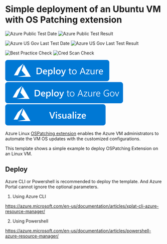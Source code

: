 # Simple deployment of an Ubuntu VM with OS Patching extension

![Azure Public Test Date](https://azurequickstartsservice.blob.core.windows.net/badges/201-ospatching-extension-on-ubuntu/PublicLastTestDate.svg)
![Azure Public Test Result](https://azurequickstartsservice.blob.core.windows.net/badges/201-ospatching-extension-on-ubuntu/PublicDeployment.svg)

![Azure US Gov Last Test Date](https://azurequickstartsservice.blob.core.windows.net/badges/201-ospatching-extension-on-ubuntu/FairfaxLastTestDate.svg)
![Azure US Gov Last Test Result](https://azurequickstartsservice.blob.core.windows.net/badges/201-ospatching-extension-on-ubuntu/FairfaxDeployment.svg)

![Best Practice Check](https://azurequickstartsservice.blob.core.windows.net/badges/201-ospatching-extension-on-ubuntu/BestPracticeResult.svg)
![Cred Scan Check](https://azurequickstartsservice.blob.core.windows.net/badges/201-ospatching-extension-on-ubuntu/CredScanResult.svg)

[![Deploy To Azure](https://raw.githubusercontent.com/Azure/azure-quickstart-templates/master/1-CONTRIBUTION-GUIDE/images/deploytoazure.svg?sanitize=true)](https://portal.azure.com/#create/Microsoft.Template/uri/https%3A%2F%2Fraw.githubusercontent.com%2FAzure%2Fazure-quickstart-templates%2Fmaster%2F201-ospatching-extension-on-ubuntu%2Fazuredeploy.json)  
[![Deploy To Azure US Gov](https://raw.githubusercontent.com/Azure/azure-quickstart-templates/master/1-CONTRIBUTION-GUIDE/images/deploytoazuregov.svg?sanitize=true)](https://portal.azure.us/#create/Microsoft.Template/uri/https%3A%2F%2Fraw.githubusercontent.com%2FAzure%2Fazure-quickstart-templates%2Fmaster%2F201-ospatching-extension-on-ubuntu%2Fazuredeploy.json)[![Visualize](https://raw.githubusercontent.com/Azure/azure-quickstart-templates/master/1-CONTRIBUTION-GUIDE/images/visualizebutton.svg?sanitize=true)](http://armviz.io/#/?load=https%3A%2F%2Fraw.githubusercontent.com%2FAzure%2Fazure-quickstart-templates%2Fmaster%2F201-ospatching-extension-on-ubuntu%2Fazuredeploy.json)

Azure Linux [OSPatching extension](https://github.com/Azure/azure-linux-extensions/tree/master/OSPatching) enables the Azure VM administrators to automate the VM OS updates with the customized configurations.

This template shows a simple example to deploy OSPatching Extension on an Linux VM.

## Deploy

Azure CLI or Powershell is recommended to deploy the template. And Azure Portal cannot ignore the optional parameters.

1. Using Azure CLI

  https://azure.microsoft.com/en-us/documentation/articles/xplat-cli-azure-resource-manager/

2. Using Powershell

  https://azure.microsoft.com/en-us/documentation/articles/powershell-azure-resource-manager/




